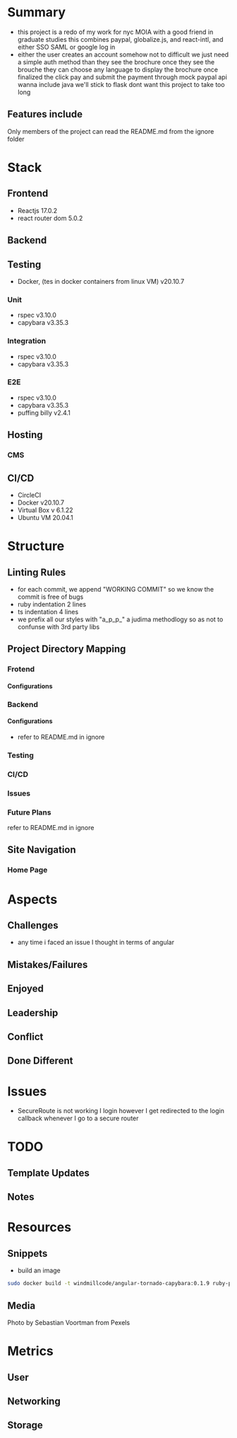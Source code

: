 # Summary

* this project is a redo of my work for nyc MOIA with a good friend in graduate studies
this combines paypal, globalize.js, and react-intl, and either SSO SAML  or google log in
* either the user creates an account somehow not to difficult we just need a simple auth method than they see the brochure
    once they see the brouche they can choose any language to display the brochure
    once finalized the click pay and submit the payment through mock paypal api 
    wanna include java we'll stick to flask dont want this project to take too long

## Features include 

Only members of the project can read the README.md from the ignore folder

# Stack 

## Frontend
* Reactjs 17.0.2
* react router dom 5.0.2

## Backend


## Testing
* Docker, (tes in docker containers from linux VM) v20.10.7

### Unit
* rspec    v3.10.0
* capybara v3.35.3

### Integration
* rspec    v3.10.0
* capybara v3.35.3

### E2E
* rspec    v3.10.0
* capybara v3.35.3
* puffing billy v2.4.1

## Hosting

### CMS



## CI/CD
* CircleCI
* Docker v20.10.7
* Virtual Box v 6.1.22
* Ubuntu VM 20.04.1


# Structure

## Linting Rules
* for each commit, we append "WORKING COMMIT" so we know the commit is free of bugs
* ruby indentation 2 lines
* ts indentation 4 lines
* we prefix all our styles with "a_p_p_" a judima methodlogy so as not to confunse with 3rd party libs


## Project Directory Mapping

### Frotend
#### Configurations


### Backend

#### Configurations
* refer to README.md in ignore


### Testing 

### CI/CD


### Issues

### Future Plans
refer to README.md in ignore


## Site Navigation


### Home Page 


# Aspects

## Challenges
* any time i faced an issue I thought in terms of angular

## Mistakes/Failures

## Enjoyed

## Leadership

## Conflict


## Done Different


# Issues 
* SecureRoute is not working I login however I get redirected to the login callback whenever I go to a secure router

# TODO

## Template Updates

## Notes


# Resources

## Snippets
* build an image
```sh
sudo docker build -t windmillcode/angular-tornado-capybara:0.1.9 ruby-python-node
```



## Media 
<!-- bunch of links -->

Photo by Sebastian Voortman from Pexels



# Metrics

## User

## Networking

## Storage









